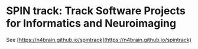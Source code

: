 # SPIN track: Track Software Projects for Informatics and Neuroimaging

See [https://n4brain.github.io/spintrack](https://n4brain.github.io/spintrack)
